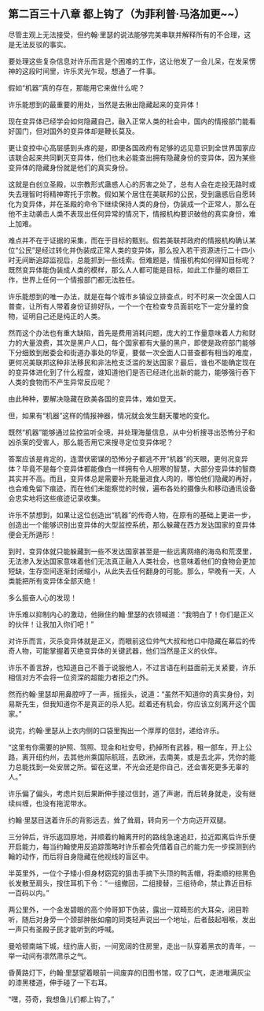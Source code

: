 ## 第二百三十八章 都上钩了（为菲利普·马洛加更~~）
尽管主观上无法接受，但约翰·里瑟的说法能够完美串联并解释所有的不合理，这是无法反驳的事实。

要处理这些复杂信息对许乐而言是个困难的工作，这让他发了一会儿呆，在发呆愣神的这段时间里，许乐灵光乍现，想通了一件事。

假如“机器”真的存在，那能用它来做什么呢？

许乐能想到的最重要的用处，当然是去揪出隐藏起来的变异体！

现在变异体已经学会如何隐藏自己，融入正常人类的社会中，国内的情报部门能看好国门，但对国外的变异体却是鞭长莫及。

更让变控中心高层感到头疼的是，即便各国政府有足够的远见意识到全世界国家应该联合起来共同剿灭变异体，他们也未必能查出拥有隐藏身份的变异体，因为某些变异体的隐藏身份就是他们的真实身份。

这就是白创立圣殿，以宗教形式蛊惑人心的厉害之处了，总有人会在走投无路时或失去理智时将精神寄托于宗教。假如某个居住在美联邦的公民，受到蛊惑后自愿转化为变异体，并在圣殿的命令下继续保持人类的身份，伪装成一个正常人，那么在他不主动袭击人类不表现出任何异常的情况下，情报机构要识破他的真实身份，难上加难。

难点并不在于证据的采集，而在于目标的甄别。假若美联邦政府的情报机构确认某位“公民”是经过转化并伪装成正常人类的变异体，那么投入若干资源进行二十四小时无间断追踪监视后，总能抓到一些线索。但难题是，情报机构如何得知目标呢？既然变异体能伪装成人类的模样，那么人人都可能是目标，如此工作量的艰巨工作，世界上任何一个情报部门都无法胜任。

许乐能想到的唯一办法，就是在每个城市乡镇设立排查点，时不时来一次全国人口普查，让所有人带着身份证排好队，一个一个在检查专员面前吃下一定分量的食物，证明自己还是纯正的人类。

然而这个办法也有重大缺陷，首先是费用消耗问题，庞大的工作量意味着人力和财力的大量浪费，其次是黑户人口，每个国家都有大量的黑户，即使是政府部门能够下分细致到居委会和街道办事处的华夏，要做一次全面人口普查都有相当的难度，更何况美联邦这种非法移民和非法枪支泛滥的发达国家？最后，谁也不能确定现在的变异体进化到了什么程度，谁知道他们是否已经进化出新的能力，能够强行吞下人类的食物而不产生异常反应呢？

由此种种，要解决隐藏在欧美各国的变异体，难如登天。

但，如果有“机器”这样的情报神器，情况就会发生翻天覆地的变化。

既然“机器”能够通过监控监听全境，并处理海量信息，从中分析搜寻出恐怖分子和凶杀案的受害人，那么能否用它来搜寻定位变异体呢？

答案应该是肯定的，连潜伏密谋的恐怖分子都逃不开“机器”的天眼，更何况变异体？毕竟不是每个变异体都能像白一样拥有令人胆寒的智慧，大部分变异体的智商其实并不高。而且，变异体总是需要补充能量进食人肉的，哪怕他们隐藏的再好，也会难免留下痕迹，而在他们未能察觉的时候，遍布各处的摄像头和移动通讯设备会忠实地将这些痕迹记录收集。

许乐不禁想到，如果让这位创造出“机器”的传奇人物，在原有的基础上更进一步，创造出一个能够识别出变异体的大型监控系统，那么躲藏在西方发达国家的变异体便会无所遁形！

到时，变异体就只能躲藏到一些不发达国家甚至是一些远离网络的海岛和荒漠里，无法渗入发达国家意味着他们无法真正融入人类社会，也意味着他们的食物会更加短缺，生存空间逐渐封闭缩小，从此失去任何翻身的可能。那么，早晚有一天，人类能把所有变异体全部灭绝！

多么振奋人心的发现！

许乐难以抑制内心的激动，他揪住约翰·里瑟的衣领喊道：“我明白了！你们是正义的伙伴！让我加入你们吧！”

对许乐而言，灭杀变异体就是正义，而眼前这位帅气大叔和他口中隐藏在幕后的传奇人物，可能掌握着灭绝变异体的关键武器，他们当然是正义的伙伴。

许乐不善言辞，也知道自己不善于说服他人，不过言语在利益面前无关紧要，许乐相信对方不会将一位资深的超能力者拒之门外。

然而约翰·里瑟却用鼻腔哼了一声，摇摇头，说道：“虽然不知道你的真实身份，刘易斯先生，但我知道你不是真正的杀人犯。趁着还有机会，你应该立刻离开这个国家。”

说完，约翰·里瑟从上衣内侧的口袋里掏出一个厚厚的信封，递给许乐。

“这里有你需要的护照、驾照、现金和社安号，扔掉所有武器，租一部车，开上公路，离开纽约州，去其他州乘国际航班，去欧洲，去南美，或是去北非，凭你的能力总能找到一处安居之所。留在这里，不光会还是你自己，还会害死更多无辜的人。”

许乐偏了偏头，考虑片刻后果断伸手接过信封，道了声谢，而后转身就走，没有继续纠缠，也没有拖泥带水。

约翰·里瑟目送着许乐的背影远去，耸了耸肩，转向另一个方向迈开双腿。

三分钟后，许乐返回原地，并顺着约翰离开时的路线急速追赶，拉近距离后许乐便开启能力，每当约翰使用反追踪策略时许乐都会凭借着自己的能力先一步探测到约翰的动作，而后将自身隐藏在他视线的盲区中。

半英里外，一位个子矮小但身材窈窕的狙击手摘下头顶的鸭舌帽，将柔顺的棕黑色长发散至肩头，按住耳机下令：“一组撤回，二组接替，三组待命，禁止靠近目标一百码以内。”

两公里外，一个金发碧眼的高个帅哥卸下伪装，露出一双畸形的大耳朵，闭目聆听，随后对身旁一个颈部肿胀如瘤的同类轻声说出一个地址，后者鼓起咽喉，发出一声只有圣殿子民才能听到的呼喊。

曼哈顿南端下城，纽约唐人街，一间宽阔的住房里，走出一队穿着黑衣的青年，一举一动间有凛然肃杀之气。

昏黄路灯下，约翰·里瑟望着眼前一间废弃的旧图书馆，叹了口气，走进堆满灰尘的漆黑楼道，伸手碰了一下右耳。

“嘿，芬奇，我想鱼儿们都上钩了。”

